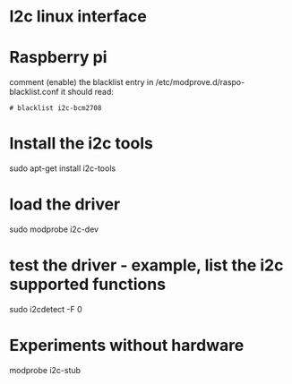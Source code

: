 I2c linux interface
===================

# Raspberry pi
comment (enable) the blacklist entry in 
/etc/modprove.d/raspo-blacklist.conf 
it should read:

    # blacklist i2c-bcm2708

# Install the i2c tools
sudo apt-get install i2c-tools

# load the driver
sudo modprobe i2c-dev

# test the driver - example, list the i2c supported functions
sudo i2cdetect -F 0


# Experiments without hardware

modprobe i2c-stub


